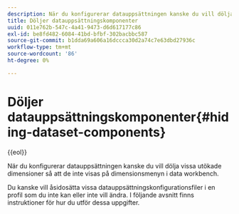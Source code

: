 ```yaml
---
description: När du konfigurerar datauppsättningen kanske du vill dölja vissa utökade dimensioner så att de inte visas på dimensionsmenyn i data workbench.
title: Döljer datauppsättningskomponenter
uuid: 011e762b-547c-4a41-9473-d6d617177c86
exl-id: be8fd482-6084-41bd-bfbf-302bacbbc587
source-git-commit: b1dda69a606a16dccca30d2a74c7e63dbd27936c
workflow-type: tm+mt
source-wordcount: '86'
ht-degree: 0%

---
```


# Döljer datauppsättningskomponenter{#hiding-dataset-components}

{{eol}}

När du konfigurerar datauppsättningen kanske du vill dölja vissa utökade dimensioner så att de inte visas på dimensionsmenyn i data workbench.

Du kanske vill åsidosätta vissa datauppsättningskonfigurationsfiler i en profil som du inte kan eller inte vill ändra. I följande avsnitt finns instruktioner för hur du utför dessa uppgifter.
